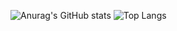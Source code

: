
![Anurag's GitHub stats](https://github-readme-stats-j05el383g.vercel.app/api/?username=neil0491&count_private=true&include_all_commits=true&theme=github_dark&show_icons=true&hide=stars) 
![Top Langs](https://github-readme-stats.vercel.app/api/top-langs/?username=neil0491&layout=compact&size_weight=0.5&count_weight=0.5)



<!-- Here are some ideas to get you started:

- 🔭 I’m currently working on ...
- 🌱 I’m currently learning ...
- 👯 I’m looking to collaborate on ...
- 🤔 I’m looking for help with ...
- 💬 Ask me about ...
- 📫 How to reach me: ...
- 😄 Pronouns: ...
- ⚡ Fun fact: ...
-->
